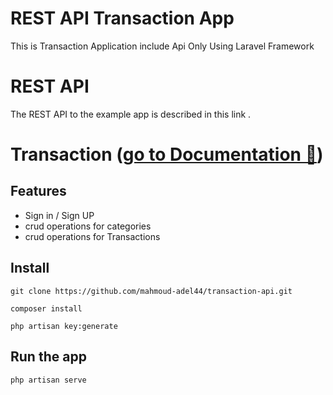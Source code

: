 # REST API Transaction App

This is Transaction Application include Api Only Using Laravel Framework

# REST API

The REST API to the example app is described in this link .

# <p align="left" alt="Twitter" width="30px" src="https://image.flaticon.com/icons/svg/2111/2111703.svg" draggable="false" /> Transaction ([go to Documentation 🚀](https://documenter.getpostman.com/view/12650452/UVkiRdBt))

## Features

- Sign in / Sign UP
- crud operations for categories
- crud operations for Transactions

## Install

    git clone https://github.com/mahmoud-adel44/transaction-api.git

    composer install

    php artisan key:generate


## Run the app

    php artisan serve



